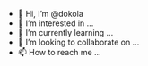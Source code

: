 - 👋 Hi, I’m @dokola
- 👀 I’m interested in ...
- 🌱 I’m currently learning ...
- 💞️ I’m looking to collaborate on ...
- 📫 How to reach me ...

<!---
dokola/dokola is a ✨ special ✨ repository because its `README.md` (this file) appears on your GitHub profile.
You can click the Preview link to take a look at your changes.
--->
